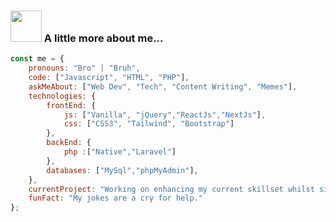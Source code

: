 ### <img src="https://i.giphy.com/media/v1.Y2lkPTc5MGI3NjExZTFya3BjcGthZmJrcjVqYXJramlzbTIwam8yeHRzaXNxenptNzNwbiZlcD12MV9pbnRlcm5hbF9naWZfYnlfaWQmY3Q9cw/wHlFTumnwSYBj1pKsk/giphy.gif" width="50"> A little more about me...  

```javascript
const me = {
    pronouns: "Bro" | "Bruh",
    code: ["Javascript", "HTML", "PHP"],
    askMeAbout: ["Web Dev", "Tech", "Content Writing", "Memes"],
    technologies: {
        frontEnd: {
            js: ["Vanilla", "jQuery","ReactJs","NextJs"],
            css: ["CSS3", "Tailwind", "Bootstrap"]
        },
        backEnd: {
            php :["Native","Laravel"]
        },
        databases: ["MySql","phpMyAdmin"],
    },
    currentProject: "Working on enhancing my current skillset whilst simultaneously looking for new opportunities.",
    funFact: "My jokes are a cry for help."
};
```
